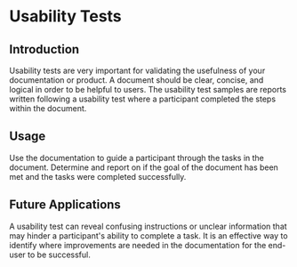 # **Usability Tests**

## Introduction
Usability tests are very important for validating the usefulness of your documentation or product. A document should be clear, concise, and logical in order to be helpful to users. The usability test samples are reports written following a usability test where a participant completed the steps within the document.

## Usage
Use the documentation to guide a participant through the tasks in the document. Determine and report on if the goal of the document has been met and the tasks were completed successfully.

## Future Applications
A usability test can reveal confusing instructions or unclear information that may hinder a participant's ability to complete a task. It is an effective way to identify where improvements are needed in the documentation for the end-user to be successful.
